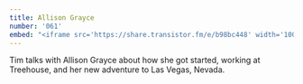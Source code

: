 ```yaml
---
title: Allison Grayce
number: '061'
embed: "<iframe src='https://share.transistor.fm/e/b98bc448' width='100%' height='180' frameborder='0' scrolling='no' seamless='true'></iframe>"
---
```


Tim talks with Allison Grayce about how she got started, working at Treehouse, and her new adventure to Las Vegas, Nevada.
